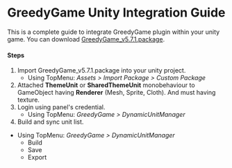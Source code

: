 GreedyGame Unity Integration Guide
===================

This is a complete guide to integrate GreedyGame plugin within your unity game. You can download [GreedyGame_v5.7.1.package](current-sdk/GreedyGame_v5.7.1.package).

#### Steps

1. Import GreedyGame_v5.7.1.package into your unity project.
   - Using TopMenu: *Assets > Import Package > Custom Package*
2. Attached **ThemeUnit** or **SharedThemeUnit** monobehaviour to GameObject having **Renderer** (Mesh, Sprite, Cloth). And must having texture.
3. Login using panel's credential.
   - Using TopMenu: *GreedyGame > DynamicUnitManager*
4. Build and sync unit list.
  - Using TopMenu: *GreedyGame > DynamicUnitManager*
    - Build
    - Save
    - Export

